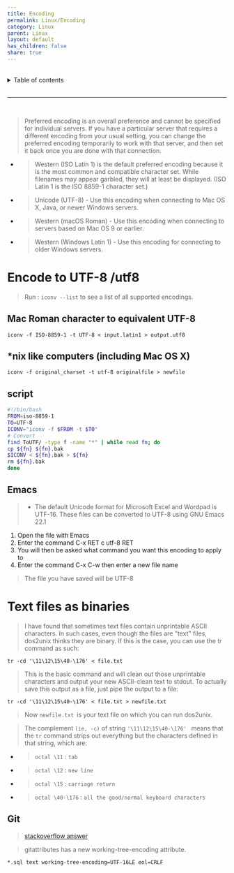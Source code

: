 ```yaml
---
title: Encoding
permalink: Linux/Encoding
category: Linux
parent: Linux
layout: default
has_children: false
share: true
---
```


<br/>

<details markdown="block">                
<summary>                
Table of contents                
</summary>                
{: .text-delta }                
1. TOC                
{:toc}                
</details>

<br/>

---

<br/>

> Preferred encoding is an overall preference and cannot be specified for individual servers.
> If you have a particular server that requires a different encoding from your usual setting, you can change
> the preferred encoding temporarily to work with that server, and then set it back once you are done with that connection.

- > Western (ISO Latin 1) is the default preferred encoding because it is the most common and compatible character set.
  > While filenames may appear garbled, they will at least be displayed.
  > (ISO Latin
  > 1 is the ISO 8859-1 character set.)

- > Unicode (UTF-8) - Use this encoding when connecting to Mac OS X, Java, or newer Windows servers.

- > Western (macOS Roman) - Use this encoding when connecting to servers based on Mac OS 9 or earlier.

- > Western (Windows Latin 1) - Use this encoding for connecting to older Windows servers.

# Encode to UTF-8 /utf8

> Run : `iconv --list` to see a list of all supported encodings.

## Mac Roman character to equivalent UTF-8

```shell
iconv -f ISO-8859-1 -t UTF-8 < input.latin1 > output.utf8
```

## \*nix like computers (including Mac OS X)

```shell
iconv -f original_charset -t utf-8 originalfile > newfile
```

## script

```bash
#!/bin/bash
FROM=iso-8859-1
TO=UTF-8
ICONV="iconv -f $FROM -t $TO"
# Convert
find ToUTF/ -type f -name "*" | while read fn; do
cp ${fn} ${fn}.bak
$ICONV < ${fn}.bak > ${fn}
rm ${fn}.bak
done
```

## Emacs

> - The default Unicode format for Microsoft Excel and Wordpad is UTF-16. These files can be converted to UTF-8 using GNU Emacs 22.1

1. Open the file with Emacs
2. Enter the command C-x RET c utf-8 RET
3. You will then be asked what command you want this encoding to apply to
4. Enter the command C-x C-w then enter a new file name

> The file you have saved will be UTF-8

# Text files as binaries

> I have found that sometimes text files contain unprintable ASCII characters.
> In such cases, even though the files are "text" files, dos2unix thinks they are binary.
> If this is the case, you can use
> the tr command as such:

```shell
tr -cd '\11\12\15\40-\176' < file.txt
```

> This is the basic command and will clean out those unprintable characters and output your new ASCII-clean text to stdout. To actually save this output as a file, just pipe the output to a file:

```shell
tr -cd '\11\12\15\40-\176' < file.txt > newfile.txt
```

> Now `newfile.txt `is your text file on which you can run dos2unix.

> The complement `(ie, -c)` of string `'\11\12\15\40-\176' ` means that the `tr` command strips out everything but the characters defined in that string, which are:

- > `octal \11` : `tab`
- > `octal \12` : `new line`
- > `octal \15` : `carriage return`
- > `octal \40-\176` : `all the good/normal keyboard characters`

## Git

> [stackoverflow answer](https://stackoverflow.com/questions/5046032/git-says-binary-files-a-and-b-differ-on-for-reg-files)

> gitattributes has a new working-tree-encoding attribute.

```text
*.sql text working-tree-encoding=UTF-16LE eol=CRLF
```